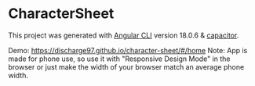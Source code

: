# CharacterSheet

This project was generated with [Angular CLI](https://github.com/angular/angular-cli) version 18.0.6 & [capacitor](https://capacitorjs.com/).

Demo: https://discharge97.github.io/character-sheet/#/home
Note: App is made for phone use, so use it with "Responsive Design Mode" in the browser or just make the width of your browser match an average phone width.


